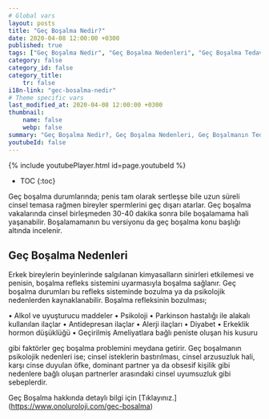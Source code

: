 ```yaml
---
# Global vars
layout: posts
title: "Geç Boşalma Nedir?"
date: 2020-04-08 12:00:00 +0300
published: true
tags: ["Geç Boşalma Nedir", "Geç Boşalma Nedenleri", "Geç Boşalma Tedavi", "Geç Boşalma Nedeni", "Geç Boşalma", "Geç Boşalma Sebebi", "Geç Boşalma Çözüm", "Geç Boşalma Avantajları", "boşalamama" ]
category: false
category_id: false
category_title:
    tr: false
i18n-link: "gec-bosalma-nedir"
# Theme specific vars
last_modified_at: 2020-04-08 12:00:00 +0300
thumbnail:
    name: false
    webp: false
summary: "Geç Boşalma Nedir?, Geç Boşalma Nedenleri, Geç Boşalmanın Tedavisi, Geç Boşalma Neden olur, Geç Boşalma, Geç Boşalma Sebepleri, Geç Boşalma Çözümü, Geç Boşalma Avantajları, Geç Boşalma Dezavantajları , Cinsellik"
youtubeId: false
---
```

{% include youtubePlayer.html id=page.youtubeId %}

* TOC
{:toc}

Geç boşalma durumlarında; penis tam olarak sertleşse bile uzun süreli cinsel temasa rağmen bireyler spermlerini geç dışarı atarlar. Geç boşalma vakalarında cinsel birleşmeden 30-40 dakika sonra bile boşalamama hali yaşanabilir.  Boşalamamanın bu versiyonu da geç boşalma konu başlığı altında incelenir.

## Geç Boşalma Nedenleri

Erkek bireylerin beyinlerinde salgılanan kimyasalların sinirleri etkilemesi ve penisin, boşalma refleks sistemini uyarmasıyla boşalma sağlanır. Geç boşalma durumları bu refleks sisteminde bozulma ya da psikolojik nedenlerden kaynaklanabilir. Boşalma refleksinin bozulması;

•	Alkol ve uyuşturucu maddeler
•	Psikoloji
•	Parkinson hastalığı ile alakalı kullanılan ilaçlar
•	Antidepresan ilaçlar
•	Alerji ilaçları
•	Diyabet
•	Erkeklik hormon düşüklüğü
•	Geçirilmiş Ameliyatlara bağlı peniste oluşan his kusuru

gibi faktörler geç boşalma problemini meydana getirir. Geç boşalmanın psikolojik nedenleri ise; cinsel isteklerin bastırılması, cinsel arzusuzluk hali, karşı cinse duyulan öfke, dominant partner ya da obsesif kişilik gibi nedenlere bağlı oluşan partnerler arasındaki cinsel uyumsuzluk gibi sebeplerdir.



Geç Boşalma hakkında detaylı bilgi için [Tıklayınız.] (https://www.onoluroloji.com/gec-bosalma)
